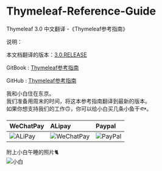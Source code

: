 # Thymeleaf-Reference-Guide
Thymeleaf 3.0 中文翻译 -《Thymeleaf参考指南》

说明：

本文档翻译的版本：[3.0.RELEASE](http://www.thymeleaf.org/doc/tutorials/3.0/usingthymeleaf.html)

GitBook : [Thymeleaf参考指南](https://jack80342.gitbooks.io/thymeleaf/content/)

GitHub : [Thymeleaf参考指南](https://github.com/jack80342/Thymeleaf-Reference-Guide)

我和小白住在东京。  
我们准备用周末的时间，将这本参考指南翻译到最新的版本。  
如果你想支持我们的工作🙃，你可以给小白买几条小鱼干🐟。

|WeChatPay|ALipay|Paypal|
|:----|:----|:----|
|![ALiPay](https://github.com/jack80342/Materials/raw/master/Spring-Boot-Reference-Guide/alipay.jpg)|![WeChatPay](https://github.com/jack80342/Materials/raw/master/Spring-Boot-Reference-Guide/wechatpay.jpg)|![PayPal](https://github.com/jack80342/Materials/raw/master/Spring-Boot-Reference-Guide/paypal.jpg)|

附上小白午睡的照片🐈  
![小白](https://github.com/jack80342/Materials/raw/master/Spring-Boot-Reference-Guide/xiaobai.jpg)
